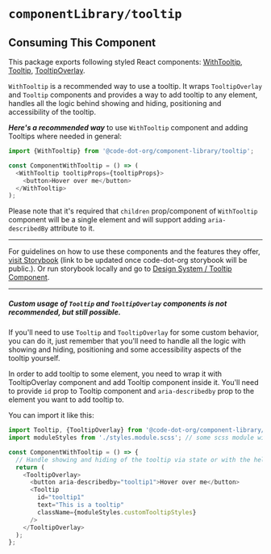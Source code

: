 # `componentLibrary/tooltip`

## Consuming This Component

This package exports following styled React
components: [WithTooltip](./WithTooltip.tsx), [Tooltip](T_ooltip.tsx), [TooltipOverlay](Tooltip.tsx).

`WithTooltip` is a recommended way to use a tooltip. It wraps `TooltipOverlay` and `Tooltip` components and provides a
way to add tooltip to any element, handles all the logic behind showing and hiding, positioning and accessibility of the
tooltip.

**_Here's a recommended way_** to use `WithTooltip` component and adding Tooltips where needed in general:

```javascript
import {WithTooltip} from '@code-dot-org/component-library/tooltip';

const ComponentWithTooltip = () => (
  <WithTooltip tooltipProps={tooltipProps}>
    <button>Hover over me</button>
  </WithTooltip>
);
```

Please note that it's required that `children` prop/component of `WithTooltip` component will be a single element
and will support adding `aria-describedBy` attribute to it.

---

For guidelines on how to use these components and the features they
offer, [visit Storybook](https://code-dot-org.github.io/dsco_)
(link to be updated once code-dot-org storybook will be public.).
Or run storybook locally and go
to [Design System / Tooltip Component](http://localhost:9001/?path=/story/designsystem-tooltip--default-tooltip).

---

##### Custom usage of `Tooltip` and `TooltipOverlay` components is not recommended, but still possible.

If you'll need to use `Tooltip` and `TooltipOverlay` for some custom behavior, you can do it, just remember that you'll
need to handle all the logic with showing and hiding, positioning and some accessibility aspects of the tooltip
yourself.

In order to add tooltip to some element, you need to wrap it with TooltipOverlay component and add Tooltip component
inside it. You'll need to provide `id` prop to Tooltip component and `aria-describedby` prop to the element
you want to add tooltip to.

You can import it like this:

```javascript
import Tooltip, {TooltipOverlay} from '@code-dot-org/component-library/tooltip';
import moduleStyles from './styles.module.scss'; // some scss module with tooltip positioning styles

const ComponentWithTooltip = () => {
  // Handle showing and hiding of the tooltip via state or with the help of scss styles
  return (
    <TooltipOverlay>
      <button aria-describedby="tooltip1">Hover over me</button>
      <Tooltip
        id="tooltip1"
        text="This is a tooltip"
        className={moduleStyles.customTooltipStyles}
      />
    </TooltipOverlay>
  );
};
```

